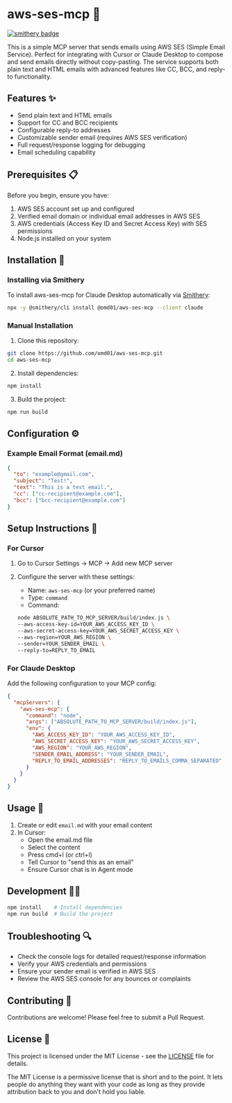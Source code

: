 # aws-ses-mcp 📧

[![smithery badge](https://smithery.ai/badge/@omd01/aws-ses-mcp)](https://smithery.ai/server/@omd01/aws-ses-mcp)


This is a simple MCP server that sends emails using AWS SES (Simple Email Service). Perfect for integrating with Cursor or Claude Desktop to compose and send emails directly without copy-pasting. The service supports both plain text and HTML emails with advanced features like CC, BCC, and reply-to functionality.

## Features ✨

- Send plain text and HTML emails
- Support for CC and BCC recipients
- Configurable reply-to addresses
- Customizable sender email (requires AWS SES verification)
- Full request/response logging for debugging
- Email scheduling capability

## Prerequisites 📋

Before you begin, ensure you have:

1. AWS SES account set up and configured
2. Verified email domain or individual email addresses in AWS SES
3. AWS credentials (Access Key ID and Secret Access Key) with SES permissions
4. Node.js installed on your system

## Installation 🚀

### Installing via Smithery

To install aws-ses-mcp for Claude Desktop automatically via [Smithery](https://smithery.ai/server/@omd01/aws-ses-mcp):

```bash
npx -y @smithery/cli install @omd01/aws-ses-mcp --client claude
```

### Manual Installation
1. Clone this repository:
```bash
git clone https://github.com/omd01/aws-ses-mcp.git
cd aws-ses-mcp
```

2. Install dependencies:
```bash
npm install
```

3. Build the project:
```bash
npm run build
```

## Configuration ⚙️

### Example Email Format (email.md)
```json
{
  "to": "example@gmail.com",
  "subject": "Test!",
  "text": "This is a test email.",
  "cc": ["cc-recipient@example.com"],
  "bcc": ["bcc-recipient@example.com"]
}
```

## Setup Instructions 🔧

### For Cursor

1. Go to Cursor Settings -> MCP -> Add new MCP server

2. Configure the server with these settings:
   - Name: `aws-ses-mcp` (or your preferred name)
   - Type: `command`
   - Command: 
   ```bash
   node ABSOLUTE_PATH_TO_MCP_SERVER/build/index.js \
   --aws-access-key-id=YOUR_AWS_ACCESS_KEY_ID \
   --aws-secret-access-key=YOUR_AWS_SECRET_ACCESS_KEY \
   --aws-region=YOUR_AWS_REGION \
   --sender=YOUR_SENDER_EMAIL \
   --reply-to=REPLY_TO_EMAIL
   ```

### For Claude Desktop

Add the following configuration to your MCP config:

```json
{
  "mcpServers": {
    "aws-ses-mcp": {
      "command": "node",
      "args": ["ABSOLUTE_PATH_TO_MCP_SERVER/build/index.js"],
      "env": {
        "AWS_ACCESS_KEY_ID": "YOUR_AWS_ACCESS_KEY_ID",
        "AWS_SECRET_ACCESS_KEY": "YOUR_AWS_SECRET_ACCESS_KEY",
        "AWS_REGION": "YOUR_AWS_REGION",
        "SENDER_EMAIL_ADDRESS": "YOUR_SENDER_EMAIL",
        "REPLY_TO_EMAIL_ADDRESSES": "REPLY_TO_EMAILS_COMMA_SEPARATED"
      }
    }
  }
}
```

## Usage 📝

1. Create or edit `email.md` with your email content
2. In Cursor:
   - Open the email.md file
   - Select the content
   - Press cmd+l (or ctrl+l)
   - Tell Cursor to "send this as an email"
   - Ensure Cursor chat is in Agent mode

## Development 👩‍💻

```bash
npm install    # Install dependencies
npm run build  # Build the project
```

## Troubleshooting 🔍

- Check the console logs for detailed request/response information
- Verify your AWS credentials and permissions
- Ensure your sender email is verified in AWS SES
- Review the AWS SES console for any bounces or complaints

## Contributing 🤝

Contributions are welcome! Please feel free to submit a Pull Request.

## License 📄

This project is licensed under the MIT License - see the [LICENSE](LICENSE) file for details.

The MIT License is a permissive license that is short and to the point. It lets people do anything they want with your code as long as they provide attribution back to you and don't hold you liable.
